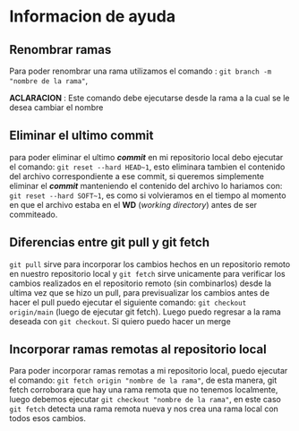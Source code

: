 # Informacion de ayuda

## Renombrar ramas

Para poder renombrar una rama utilizamos el comando : `git branch -m "nombre de la rama"`,

**ACLARACION** : Este comando debe ejecutarse desde la rama a la cual se le desea cambiar el nombre

## Eliminar el ultimo commit

para poder eliminar el ultimo **_commit_** en mi repositorio local debo ejecutar el comando: `git reset --hard HEAD~1`, esto eliminara tambien el contenido del archivo correspondiente a ese commit, si queremos simplemente eliminar el **_commit_** manteniendo el contenido del archivo lo hariamos con: `git reset --hard SOFT~1`, es como si volvieramos en el tiempo al momento en que el archivo estaba en el **WD** (_working directory_) antes de ser commiteado.

## Diferencias entre git pull y git fetch

`git pull` sirve para incorporar los cambios hechos en un repositorio remoto en nuestro repositorio local y `git fetch` sirve unicamente para verificar los cambios realizados en el repositorio remoto (sin combinarlos) desde la ultima vez que se hizo un pull, para previsualizar los cambios antes de hacer el pull puedo ejecutar el siguiente comando: `git checkout origin/main` (luego de ejecutar git fetch). Luego puedo regresar a la rama deseada con `git checkout`. Si quiero puedo hacer un merge

## Incorporar ramas remotas al repositorio local

Para poder incorporar ramas remotas a mi repositorio local, puedo ejecutar el comando: `git fetch origin "nombre de la rama"`, de esta manera, git fetch corroborara que hay una rama remota que no tenemos localmente, luego debemos ejecutar `git checkout "nombre de la rama"`, en este caso `git fetch` detecta una rama remota nueva y nos crea una rama local con todos esos cambios.
